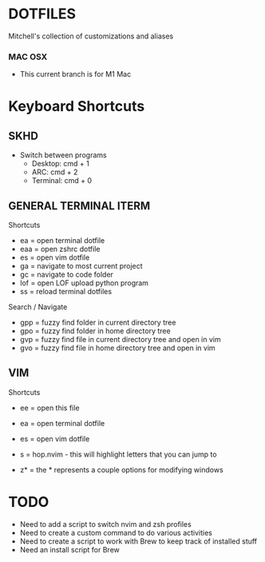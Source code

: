 # DOTFILES
Mitchell's collection of customizations and aliases

### MAC OSX
 - This current branch is for M1 Mac

# Keyboard Shortcuts

## SKHD
- Switch between programs
    - Desktop:  cmd + 1
    - ARC:      cmd + 2
    - Terminal: cmd + 0

## GENERAL TERMINAL ITERM
Shortcuts
- ea  = open terminal dotfile
- eaa = open zshrc dotfile
- es  = open vim dotfile
- ga  = navigate to most current project
- gc  = navigate to code folder
- lof = open LOF upload python program
- ss  = reload terminal dotfiles

Search / Navigate
- gpp = fuzzy find folder in current directory tree
- gpo = fuzzy find folder in home directory tree
- gvp = fuzzy find file in current directory tree and open in vim
- gvo = fuzzy find file in home directory tree and open in vim

## VIM
Shortcuts
- ee = open this file
- ea = open terminal dotfile
- es = open vim dotfile

- s = hop.nvim - this will highlight letters that you can jump to
- <leader>z* = the * represents a couple options for modifying windows

# TODO
- Need to add a script to switch nvim and zsh profiles
- Need to create a custom command to do various activities
- Need to create a script to work with Brew to keep track of installed stuff
- Need an install script for Brew
